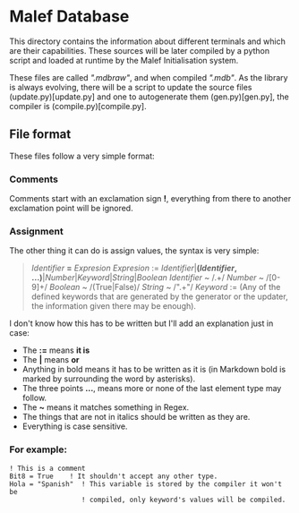 Malef Database
==============
   This directory contains the information about different terminals and which
are their capabilities. These sources will be later compiled by a python script
and loaded at runtime by the Malef Initialisation system.

   These files are called *".mdbraw"*, and when compiled *".mdb"*. As the
library is always evolving, there will be a script to update the source files
(update.py)[update.py] and one to autogenerate them (gen.py)[gen.py], the
compiler is (compile.py)[compile.py].

## File format
   These files follow a very simple format:

### Comments
   Comments start with an exclamation sign **!**, everything from there to
another exclamation point will be ignored.

### Assignment
   The other thing it can do is assign values, the syntax is very simple:
> *Identifier* **=** *Expresion*
> *Expresion* := *Identifier*|**(***Identifier*, ...**)**|*Number*|*Keyword*|*String*|*Boolean*
> *Identifier* ~ /.+/
> *Number* ~ /[0-9]+/
> *Boolean* ~ /(True|False)/
> *String* ~ /".+"/
> *Keyword* := (Any of the defined keywords that are generated by the generator
or the updater, the information given there may be enough).

   I don't know how this has to be written but I'll add an explanation just in
case:
   * The **:=** means **it is**
   * The **|** means **or**
   * Anything in bold means it has to be written as it is (in Markdown bold is
   marked by surrounding the word by asterisks).
   * The three points **...**, means more or none of the last element type may
   follow.
   * The **~** means it matches something in Regex.
   * The things that are not in italics should be written as they are.
   * Everything is case sensitive.


### For example:

```
! This is a comment
Bit8 = True    ! It shouldn't accept any other type.
Hola = "Spanish"  ! This variable is stored by the compiler it won't be
                  ! compiled, only keyword's values will be compiled.
```
